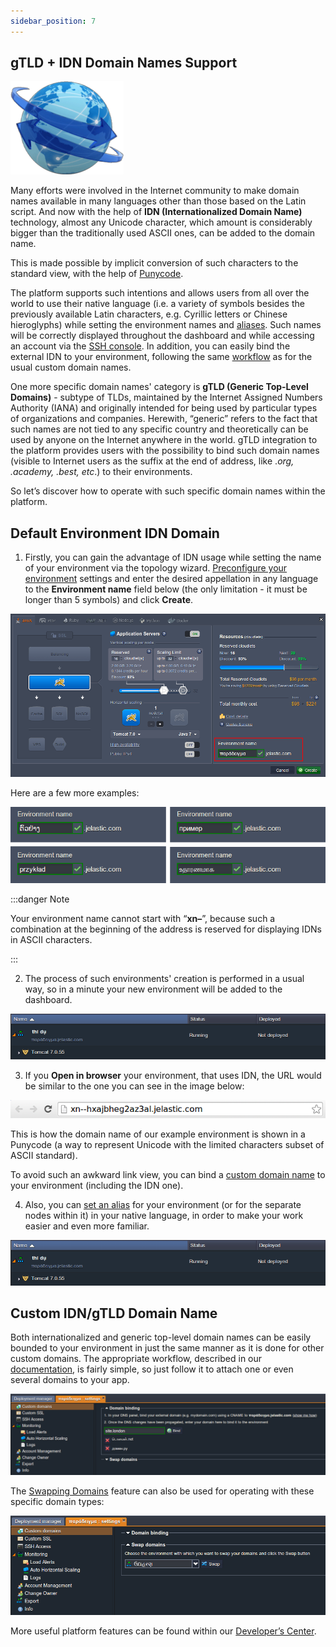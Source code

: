```yaml
---
sidebar_position: 7
---
```


## gTLD + IDN Domain Names Support

<div style={{
    display: 'grid',
    gridTemplateColumns: '0.15fr 1fr',
    gap: '10px'
}}>
<div>
<div style={{
    display: 'flex',
    alignItems: 'center',
    justifyContent: 'cetner',
}}>

![Locale Dropdown](./img/gTLDIDNDomainNamesSupport/slide-domain.png)

</div>
</div>
<div>

Many efforts were involved in the Internet community to make domain names available in many languages other than those based on the Latin script. And now with the help of **IDN (Internationalized Domain Name)** technology, almost any Unicode character, which amount is considerably bigger than the traditionally used ASCII ones, can be added to the domain name.

</div>
</div>

This is made possible by implicit conversion of such characters to the standard view, with the help of [Punycode](https://en.wikipedia.org/wiki/Punycode).

The platform supports such intentions and allows users from all over the world to use their native language (i.e. a variety of symbols besides the previously available Latin characters, e.g. Cyrillic letters or Chinese hieroglyphs) while setting the environment names and [aliases](/docs/EnvironmentManagement/Environment%20Aliases). Such names will be correctly displayed throughout the dashboard and while accessing an account via the [SSH console](/docs/Deployment%20Tools/SSH/SSH%20Access/Overview). In addition, you can easily bind the external IDN to your environment, following the same [workflow](/docs/ApplicationSetting/Domain%20Name%20Management/Custom%20Domain%20Name) as for the usual custom domain names.

One more specific domain names' category is **gTLD (Generic Top-Level Domains)** - subtype of TLDs, maintained by the Internet Assigned Numbers Authority (IANA) and originally intended for being used by particular types of organizations and companies. Herewith, “generic” refers to the fact that such names are not tied to any specific country and theoretically can be used by anyone on the Internet anywhere in the world. gTLD integration to the platform provides users with the possibility to bind such domain names (visible to Internet users as the suffix at the end of address, like ._org, .academy, .best, etc_.) to their environments.

So let’s discover how to operate with such specific domain names within the platform.

## Default Environment IDN Domain

1. Firstly, you can gain the advantage of IDN usage while setting the name of your environment via the topology wizard.
   [Preconfigure your environment](/docs/EnvironmentManagement/Setting%20Up%20Environment) settings and enter the desired appellation in any language to the **Environment name** field below (the only limitation - it must be longer than 5 symbols) and click **Create**.

<div style={{
    display:'flex',
    justifyContent: 'center',
    margin: '0 0 1rem 0'
}}>

![Locale Dropdown](./img/gTLDIDNDomainNamesSupport/env-wiz.png)

</div>

Here are a few more examples:

<div style={{
    display:'flex',
    justifyContent: 'center',
    margin: '0 0 1rem 0'
}}>

![Locale Dropdown](./img/gTLDIDNDomainNamesSupport/example.png)

</div>

:::danger Note

Your environment name cannot start with “**xn–**”, because such a combination at the beginning of the address is reserved for displaying IDNs in ASCII characters.

:::

2. The process of such environments' creation is performed in a usual way, so in a minute your new environment will be added to the dashboard.

<div style={{
    display:'flex',
    justifyContent: 'center',
    margin: '0 0 1rem 0'
}}>

![Locale Dropdown](./img/gTLDIDNDomainNamesSupport/alias.png)

</div>

3. If you **Open in browser** your environment, that uses IDN, the URL would be similar to the one you can see in the image below:

<div style={{
    display:'flex',
    justifyContent: 'center',
    margin: '0 0 1rem 0'
}}>

![Locale Dropdown](./img/gTLDIDNDomainNamesSupport/punycode.png)

</div>

This is how the domain name of our example environment is shown in a Punycode (a way to represent Unicode with the limited characters subset of ASCII standard).

To avoid such an awkward link view, you can bind a [custom domain name](/docs/ApplicationSetting/Domain%20Name%20Management/Custom%20Domain%20Name) to your environment (including the IDN one).

4. Also, you can [set an alias](/docs/EnvironmentManagement/Environment%20Aliases) for your environment (or for the separate nodes within it) in your native language, in order to make your work easier and even more familiar.

<div style={{
    display:'flex',
    justifyContent: 'center',
    margin: '0 0 1rem 0'
}}>

![Locale Dropdown](./img/gTLDIDNDomainNamesSupport/alias.png)

</div>

## Custom IDN/gTLD Domain Name

Both internationalized and generic top-level domain names can be easily bounded to your environment in just the same manner as it is done for other custom domains. The appropriate workflow, described in our [documentation](/docs/ApplicationSetting/Domain%20Name%20Management/Custom%20Domain%20Name), is fairly simple, so just follow it to attach one or even several domains to your app.

<div style={{
    display:'flex',
    justifyContent: 'center',
    margin: '0 0 1rem 0'
}}>

![Locale Dropdown](./img/gTLDIDNDomainNamesSupport/domain-binding.png)

</div>

The [Swapping Domains](/docs/ApplicationSetting/Domain%20Name%20Management/Swap%20Domains) feature can also be used for operating with these specific domain types:

<div style={{
    display:'flex',
    justifyContent: 'center',
    margin: '0 0 1rem 0'
}}>

![Locale Dropdown](./img/gTLDIDNDomainNamesSupport/swap-domains.png)

</div>

More useful platform features can be found within our [Developer’s Center](https://docs.cloudmydc.com/).
